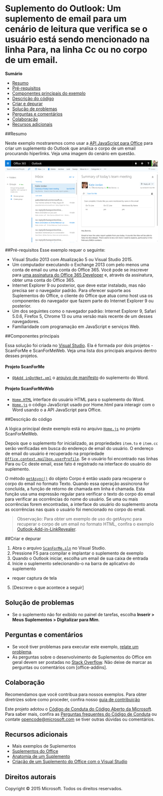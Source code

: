 # Suplemento do Outlook: Um suplemento de email para um cenário de leitura que verifica se o usuário está sendo mencionado na linha Para, na linha Cc ou no corpo de um email.

**Sumário**

* [Resumo](#summary)
* [Pré-requisitos](#prerequisites)
* [Componentes principais do exemplo](#components)
* [Descrição do código](#codedescription)
* [Criar e depurar](#build)
* [Solução de problemas](#troubleshooting)
* [Perguntas e comentários](#questions)
* [Colaboração](#contribute)
* [Recursos adicionais](#additional-resources)

<a name="summary"></a>
##Resumo

Neste exemplo mostraremos como usar a [API JavaScript para Office](https://msdn.microsoft.com/pt-br/library/b27e70c3-d87d-4d27-85e0-103996273298(v=office.15)) para criar um suplemento do Outlook que analisa o corpo de um email procurando hiperlinks. Veja uma imagem do cenário em questão.

 ![](https://github.com/OfficeDev/Outlook-Add-in-ScanForMe/blob/master/readme-images/screenshot1.PNG)

<a name="prerequisites"></a>
##Pré-requisitos
Esse exemplo requer o seguinte:  

  - Visual Studio 2013 com Atualização 5 ou Visual Studio 2015.  
  - Um computador executando o Exchange 2013 com pelo menos uma conta de email ou uma conta do Office 365. Você pode se inscrever para [uma assinatura do Office 365 Developer](http://aka.ms/ro9c62) e, através da assinatura, obter uma conta do Office 365.
  - Internet Explorer 9 ou posterior, que deve estar instalado, mas não precisa ser o navegador padrão. Para oferecer suporte aos Suplementos do Office, o cliente do Office que atua como host usa os componentes do navegador que fazem parte do Internet Explorer 9 ou posterior.
  - Um dos seguintes como o navegador padrão: Internet Explorer 9, Safari 5.0.6, Firefox 5, Chrome 13 ou uma versão mais recente de um desses navegadores.
  - Familiaridade com programação em JavaScript e serviços Web.

<a name="components"></a>
##Componentes principais

Essa solução foi criada no [Visual Studio](https://msdn.microsoft.com/pt-br/library/office/fp179827.aspx#Tools_CreatingWithVS). Ela é formada por dois projetos - ScanForMe e ScanForMeWeb. Veja uma lista dos principais arquivos dentro desses projetos. 
#### Projeto ScanForMe

* [```QbAdd inDotNet.xml```](https://github.com/OfficeDev/Outlook-Add-in-ScanForMe/blob/master/ScanForMe/ScanForMeManifest/ScanForMe.xml) o [ arquivo de manifesto](https://msdn.microsoft.com/pt-br/library/office/jj220082.aspx#StartBuildingApps_AnatomyofApp) do suplemento do Word.

#### Projeto ScanForMeWeb

* [```Home.HTML```](https://github.com/OfficeDev/Outlook-Add-in-ScanForMe/blob/master/ScanForMeWeb/AppRead/Home/Home.html) interface do usuário HTML para o suplemento do Word.
* [```Home.js```](https://github.com/OfficeDev/Outlook-Add-in-ScanForMe/blob/master/ScanForMeWeb/AppRead/Home/Home.js) o código JavaScript usado por Home.html para interagir com o Word usando o a API JavaScript para Office. 


<a name="codedescription"></a>
##Descrição do código

A lógica principal deste exemplo está no arquivo [```Home.js```](https://github.com/OfficeDev/Outlook-Add-in-ScanForMe/blob/master/ScanForMeWeb/AppRead/Home/Home.js) no projeto ScanForMeWeb. 

Depois que o suplemento for inicializado, as propriedades `item.to` e `item.cc` serão verificadas em busca do endereço de email do usuário. O endereço de email do usuário é recuperado na propriedade [```Office.context.mailbox.userProfile```](https://msdn.microsoft.com/pt-br/library/office/fp160976.aspx). Se o usuário foi encontrado nas linhas Para ou Cc deste email, esse fato é registrado na interface do usuário do suplemento. 

O método [```getAsync()```](https://msdn.microsoft.com/pt-br/library/office/mt269089.aspx) do objeto Corpo é então usado para recuperar o corpo do email no formato Texto. Quando essa operação assíncrona for concluída, a função de retorno de chamada em linha é chamada. Esta função usa uma expressão regular para verificar o texto do corpo do email para verificar as ocorrências do nome do usuário. Se uma ou mais ocorrências forem encontradas, a interface do usuário do suplemento anota as ocorrências nas quais o usuário foi mencionado no corpo do email. 

>Observação: Para obter um exemplo de uso do getAsync para recuperar o corpo de um email no formato HTML, confira o exemplo [Outlook-Add-in-LinkRevealer](https://github.com/OfficeDev/Outlook-Add-in-LinkRevealer). 


<a name="build"></a>
##Criar e depurar
1. Abra o arquivo [```ScanForMe.sln```](ScanForMe.sln) no Visual Studio.
2. Pressione F5 para compilar e implantar o suplemento de exemplo 
3. Quando o Outlook iniciar, escolha um email de sua caixa de entrada
4. Inicie o suplemento selecionando-o na barra de aplicativo do suplemento

 - requer captura de tela


5. [Descreve o que acontece a seguir]


<a name="troubleshooting"></a>
## Solução de problemas

- Se o suplemento não for exibido no painel de tarefas, escolha **Inserir > Meus Suplementos > Digitalizar para Mim**.

<a name="questions"></a>
## Perguntas e comentários

- Se você tiver problemas para executar este exemplo, [relate um problema](https://github.com/OfficeDev/Outlook-Add-in-ScanForMe/issues).
- As perguntas sobre o desenvolvimento de Suplementos do Office em geral devem ser postadas no [Stack Overflow](http://stackoverflow.com/questions/tagged/office-addins). Não deixe de marcar as perguntas ou comentários com [office-addins].


<a name="contribute"></a>
## Colaboração ##
Recomendamos que você contribua para nossos exemplos. Para obter diretrizes sobre como proceder, confira nosso [guia de contribuição](./Contributing.md)

Este projeto adotou o [Código de Conduta do Código Aberto da Microsoft](https://opensource.microsoft.com/codeofconduct/). Para saber mais, confira as [Perguntas frequentes do Código de Conduta](https://opensource.microsoft.com/codeofconduct/faq/) ou contate [opencode@microsoft.com](mailto:opencode@microsoft.com) se tiver outras dúvidas ou comentários.


<a name="additional-resources"></a>
## Recursos adicionais ##

- <a herf="https://github.com/OfficeDev?utf8=%E2%9C%93&amp;query=-Add-in">Mais exemplos de Suplementos</a>
- [Suplementos do Office](http://msdn.microsoft.com/pt-br/library/office/jj220060.aspx)
- [Anatomia de um Suplemento](https://msdn.microsoft.com/pt-br/library/office/jj220082.aspx#StartBuildingApps_AnatomyofApp)
- [Criação de um Suplemento do Office com o Visual Studio](https://msdn.microsoft.com/pt-br/library/office/fp179827.aspx#Tools_CreatingWithVS)


## Direitos autorais
Copyright © 2015 Microsoft. Todos os direitos reservados.

